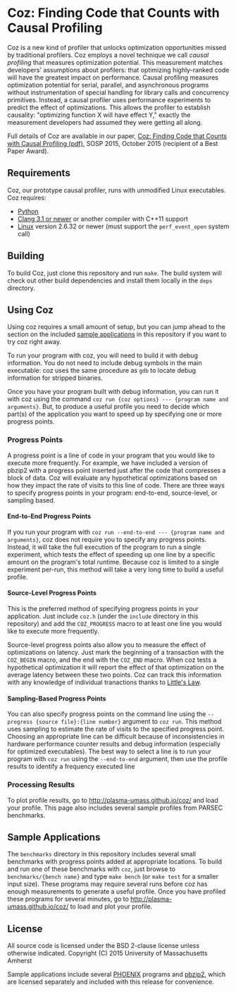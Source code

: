 # Coz: Finding Code that Counts with Causal Profiling

Coz is a new kind of profiler that unlocks optimization opportunities missed by traditional profilers. Coz employs a novel technique we call *causal profiling* that measures optimization potential.
This measurement matches developers' assumptions about profilers: that
optimizing highly-ranked code will have the greatest impact on
performance. Causal profiling measures optimization potential for serial,
parallel, and asynchronous programs without instrumentation of special
handling for library calls and concurrency primitives. Instead, a causal
profiler uses performance experiments to predict the effect of
optimizations. This allows the profiler to establish causality:
"optimizing function X will have effect Y," exactly the measurement
developers had assumed they were getting all along.

Full details of Coz are available in our paper, [Coz: Finding Code
that Counts with Causal Profiling
(pdf)](Coz-Curtsinger-Berger-SOSP2015.pdf), SOSP 2015, October 2015
(recipient of a Best Paper Award).

## Requirements
Coz, our prototype causal profiler, runs with unmodified Linux executables. Coz requires:

- [Python](http://www.python.org)
- [Clang 3.1 or newer](http://clang.llvm.org) or another compiler with C++11 support
- [Linux](http://kernel.org) version 2.6.32 or newer (must support the `perf_event_open` system call)

## Building
To build Coz, just clone this repository and run `make`. The build system will check out other build dependencies and install them locally in the `deps` directory.

## Using Coz
Using coz requires a small amount of setup, but you can jump ahead to the section on the included [sample applications](#sample-applications) in this repository if you want to try coz right away.

To run your program with coz, you will need to build it with debug information. You do not need to include debug symbols in the main executable: coz uses the same procedure as `gdb` to locate debug information for stripped binaries.

Once you have your program built with debug information, you can run it with coz using the command `coz run {coz options} --- {program name and arguments}`. But, to produce a useful profile you need to decide which part(s) of the application you want to speed up by specifying one or more progress points.

### Progress Points
A progress point is a line of code in your program that you would like to execute more frequently. For example, we have included a version of pbzip2 with a progress point inserted just after the code that compresses a block of data. Coz will evaluate any hypothetical optimizations based on how they impact the rate of visits to this line of code. There are three ways to specify progress points in your program: end-to-end, source-level, or sampling based.

#### End-to-End Progress Points
If you run your program with `coz run --end-to-end --- {program name and arguments}`, coz does not require you to specify any progress points. Instead, it will take the full execution of the program to run a single experiment, which tests the effect of speeding up one line by a specific amount on the program's total runtime. Because coz is limited to a single experiment per-run, this method will take a very long time to build a useful profile.

#### Source-Level Progress Points
This is the preferred method of specifying progress points in your application. Just include `coz.h` (under the `include` directory in this repository) and add the `COZ_PROGRESS` macro to at least one line you would like to execute more frequently.

Source-level progress points also allow you to measure the effect of optimizations on latency. Just mark the beginning of a transaction with the `COZ_BEGIN` macro, and the end with the `COZ_END` macro. When coz tests a hypothetical optimization it will report the effect of that optimization on the average latency between these two points. Coz can track this information with any knowledge of individual tranactions thanks to [Little's Law](https://en.wikipedia.org/wiki/Little%27s_law).

#### Sampling-Based Progress Points
You can also specify progress points on the command line using the `--progress {source file}:{line number}` argument to `coz run`. This method uses sampling to estimate the rate of visits to the specified progress point. Choosing an appropriate line can be difficult because of inconsistencies in hardware performance counter results and debug information (especially for optimized executables). The best way to select a line is to run your program with `coz run` using the `--end-to-end` argument, then use the profile results to identify a frequency executed line

### Processing Results
To plot profile results, go to http://plasma-umass.github.io/coz/ and load your profile. This page also includes several sample profiles from PARSEC benchmarks.

## Sample Applications
The `benchmarks` directory in this repository includes several small benchmarks with progress points added at appropriate locations. To build and run one of these benchmarks with `coz`, just browse to `benchmarks/{bench name}` and type `make bench` (or `make test` for a smaller input size). These programs may require several runs before coz has enough measurements to generate a useful profile. Once you have profiled these programs for several minutes, go to http://plasma-umass.github.io/coz/ to load and plot your profile.

## License
All source code is licensed under the BSD 2-clause license unless otherwise indicated. Copyright (C) 2015 University of Massachusetts Amherst

Sample applications include several [PHOENIX](https://github.com/kozyraki/phoenix) programs and [pbzip2](http://compression.ca/pbzip2/), which are licensed separately and included with this release for convenience.
